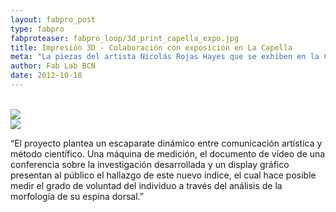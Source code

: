 ```yaml
---
layout: fabpro_post
type: fabpro
fabproteaser: fabpro_loop/3d_print_capella_expo.jpg
title: Impresión 3D - Colaboración con exposición en La Capella
meta: "La piezas del artista Nicolás Rojas Hayes que se exhiben en la Capella para su “Aparato de medición de la voluntad según el índice de Scheuermann”"
author: Fab Lab BCN
date: 2012-10-18
---
```


<br>

<img src="http://old.fablabbcn.org/wp-content/uploads/2012/10/cap1.jpg" />

<br>

<img src="http://old.fablabbcn.org/wp-content/uploads/2012/10/nicolasrojas2.jpg" />

<br>

“El proyecto plantea un escaparate dinámico entre comunicación artística y método científico. Una máquina de medición, el documento de vídeo de una conferencia sobre la investigación desarrollada y un display gráfico presentan al público el hallazgo de este nuevo índice, el cual hace posible medir el grado de voluntad del individuo a través del análisis de la morfología de su espina dorsal.”

<br>
